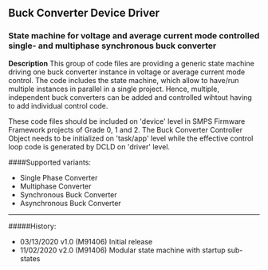 ## Buck Converter Device Driver
### State machine for voltage and average current mode controlled single- and multiphase synchronous buck converter

**Description**
This group of code files are providing a generic state machine driving one buck converter instance in voltage or average current mode control.
The code includes the state machine, which allow to have/run multiple instances in parallel in a single project. 
Hence, multiple, independent buck converters can be added and controlled wihtout having to add individual control code. 

These code files should be included on 'device' level in SMPS Firmware Framework projects of Grade 0, 1 and 2.
The Buck Converter Controller Object needs to be initialized on 'task/app' level while the effective control loop code is generated by DCLD on 'driver' level.

####Supported variants:
* Single Phase Converter
* Multiphase Converter 
* Synchronous Buck Converter
* Asynchronous Buck Converter 

---
#####History:
* 03/13/2020 v1.0 (M91406) Initial release
* 11/02/2020 v2.0 (M91406) Modular state machine with startup sub-states

